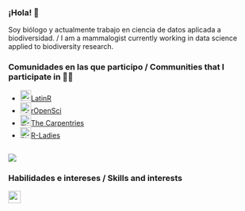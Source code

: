 ### ¡Hola! 👋

Soy biólogo y actualmente trabajo en ciencia de datos aplicada a biodiversidad. / I am a mammalogist currently working in data science applied to biodiversity research.

### Comunidades en las que participo / Communities that I participate in 💪😀 
- <code><img height="22" src="https://avatars.githubusercontent.com/u/42558048" alt="LatinR logo"></code>[LatinR](https://github.com/LatinR) 
- <code><img height="22" src="https://avatars.githubusercontent.com/u/1200269" alt="rOpenSci logo"></code>[rOpenSci](https://ropensci.org)
- <code><img height="22" src="https://avatars.githubusercontent.com/u/19267758" alt="The Carpentries logo"></code>[The Carpentries](https://github.com/carpentries)
- <code><img height="22" src="https://avatars.githubusercontent.com/u/21295846" alt="RLadies logo"></code>[R-Ladies](https://rladies.org/)

## 

![](https://github-readme-stats.vercel.app/api?username=luisdva&show_icons=true&theme=dracula)

### Habilidades e intereses / Skills and interests
<p align="left">
  <a href="https://skillicons.dev">
    <img src="https://skillicons.dev/icons?i=r,git,github,regex,mint,htmx,css,markdown,&theme=dark" height="25" />
  </a>
</p>

